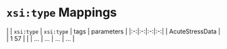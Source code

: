 # `xsi:type` Mappings
| | `xsi:type` | `xsi:type` | tags | parameters |
|:-:|:-:|:-:|:-:|
| AcuteStressData | | 1 57 | |
| ... | ... | ... | ... |